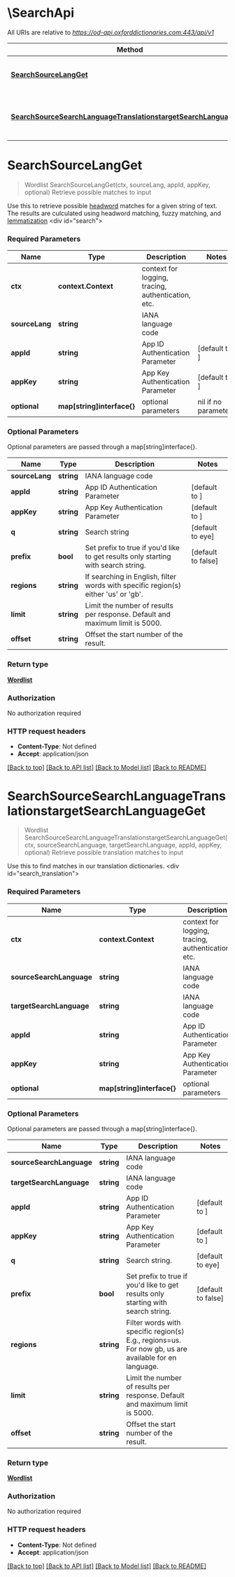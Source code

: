 # \SearchApi

All URIs are relative to *https://od-api.oxforddictionaries.com:443/api/v1*

Method | HTTP request | Description
------------- | ------------- | -------------
[**SearchSourceLangGet**](SearchApi.md#SearchSourceLangGet) | **Get** /search/{source_lang} | Retrieve possible matches to input
[**SearchSourceSearchLanguageTranslationstargetSearchLanguageGet**](SearchApi.md#SearchSourceSearchLanguageTranslationstargetSearchLanguageGet) | **Get** /search/{source_search_language}/translations&#x3D;{target_search_language} | Retrieve possible translation matches to input


# **SearchSourceLangGet**
> Wordlist SearchSourceLangGet(ctx, sourceLang, appId, appKey, optional)
Retrieve possible matches to input

 Use this to retrieve possible [headword](documentation/glossary?term=headword) matches for a given string of text. The results are culculated using headword matching, fuzzy matching, and [lemmatization](documentation/glossary?term=lemma)     <div id=\"search\"></div> 

### Required Parameters

Name | Type | Description  | Notes
------------- | ------------- | ------------- | -------------
 **ctx** | **context.Context** | context for logging, tracing, authentication, etc.
  **sourceLang** | **string**| IANA language code | 
  **appId** | **string**| App ID Authentication Parameter | [default to ]
  **appKey** | **string**| App Key Authentication Parameter | [default to ]
 **optional** | **map[string]interface{}** | optional parameters | nil if no parameters

### Optional Parameters
Optional parameters are passed through a map[string]interface{}.

Name | Type | Description  | Notes
------------- | ------------- | ------------- | -------------
 **sourceLang** | **string**| IANA language code | 
 **appId** | **string**| App ID Authentication Parameter | [default to ]
 **appKey** | **string**| App Key Authentication Parameter | [default to ]
 **q** | **string**| Search string | [default to eye]
 **prefix** | **bool**| Set prefix to true if you&#39;d like to get results only starting with search string. | [default to false]
 **regions** | **string**| If searching in English, filter words with specific region(s) either &#39;us&#39; or &#39;gb&#39;. | 
 **limit** | **string**| Limit the number of results per response. Default and maximum limit is 5000. | 
 **offset** | **string**| Offset the start number of the result. | 

### Return type

[**Wordlist**](Wordlist.md)

### Authorization

No authorization required

### HTTP request headers

 - **Content-Type**: Not defined
 - **Accept**: application/json

[[Back to top]](#) [[Back to API list]](../README.md#documentation-for-api-endpoints) [[Back to Model list]](../README.md#documentation-for-models) [[Back to README]](../README.md)

# **SearchSourceSearchLanguageTranslationstargetSearchLanguageGet**
> Wordlist SearchSourceSearchLanguageTranslationstargetSearchLanguageGet(ctx, sourceSearchLanguage, targetSearchLanguage, appId, appKey, optional)
Retrieve possible translation matches to input

 Use this to find matches in our translation dictionaries.    <div id=\"search_translation\"></div> 

### Required Parameters

Name | Type | Description  | Notes
------------- | ------------- | ------------- | -------------
 **ctx** | **context.Context** | context for logging, tracing, authentication, etc.
  **sourceSearchLanguage** | **string**| IANA language code | 
  **targetSearchLanguage** | **string**| IANA language code | 
  **appId** | **string**| App ID Authentication Parameter | [default to ]
  **appKey** | **string**| App Key Authentication Parameter | [default to ]
 **optional** | **map[string]interface{}** | optional parameters | nil if no parameters

### Optional Parameters
Optional parameters are passed through a map[string]interface{}.

Name | Type | Description  | Notes
------------- | ------------- | ------------- | -------------
 **sourceSearchLanguage** | **string**| IANA language code | 
 **targetSearchLanguage** | **string**| IANA language code | 
 **appId** | **string**| App ID Authentication Parameter | [default to ]
 **appKey** | **string**| App Key Authentication Parameter | [default to ]
 **q** | **string**| Search string. | [default to eye]
 **prefix** | **bool**| Set prefix to true if you&#39;d like to get results only starting with search string. | [default to false]
 **regions** | **string**| Filter words with specific region(s) E.g., regions&#x3D;us. For now gb, us are available for en language. | 
 **limit** | **string**| Limit the number of results per response. Default and maximum limit is 5000. | 
 **offset** | **string**| Offset the start number of the result. | 

### Return type

[**Wordlist**](Wordlist.md)

### Authorization

No authorization required

### HTTP request headers

 - **Content-Type**: Not defined
 - **Accept**: application/json

[[Back to top]](#) [[Back to API list]](../README.md#documentation-for-api-endpoints) [[Back to Model list]](../README.md#documentation-for-models) [[Back to README]](../README.md)

